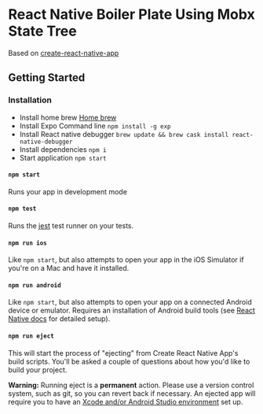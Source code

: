 # React Native Boiler Plate Using Mobx State Tree
Based on [create-react-native-app](https://github.com/react-community/create-react-native-app)

## Getting Started

### Installation
-   Install home brew [Home brew](https://docs.brew.sh/Installation)
-   Install Expo Command line `npm install -g exp`
-   Install React native debugger `brew update && brew cask install react-native-debugger`
-   Install dependencies `npm i` 
-   Start application `npm start` 

#### `npm start`
Runs your app in development mode 

#### `npm test`

Runs the [jest](https://github.com/facebook/jest) test runner on your tests.

#### `npm run ios`

Like `npm start`, but also attempts to open your app in the iOS Simulator if you're on a Mac and have it installed.

#### `npm run android`

Like `npm start`, but also attempts to open your app on a connected Android device or emulator. Requires an installation of Android build tools (see [React Native docs](https://facebook.github.io/react-native/docs/getting-started.html) for detailed setup).

#### `npm run eject`

This will start the process of "ejecting" from Create React Native App's build scripts. You'll be asked a couple of questions about how you'd like to build your project.

**Warning:** Running eject is a **permanent** action. Please use a version control system, such as git, so you can revert back if necessary. An ejected app will require you to have an [Xcode and/or Android Studio environment](https://facebook.github.io/react-native/docs/getting-started.html) set up.

